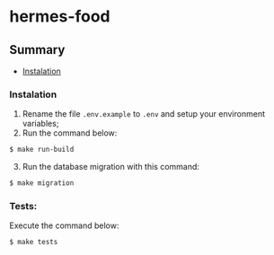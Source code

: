 # hermes-food

## Summary

* [Instalation](#Instalation)

### Instalation

1. Rename the file `.env.example` to `.env` and setup your environment variables;
2. Run the command below:
```bash
$ make run-build
```
3. Run the database migration with this command:
```bash
$ make migration
```

### Tests:

Execute the command below:
```bash
$ make tests
```

